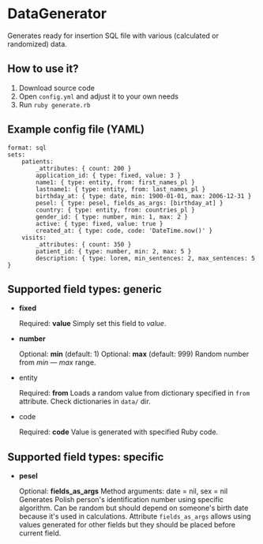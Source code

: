 DataGenerator
=============

Generates ready for insertion SQL file with various (calculated or randomized) data.

How to use it?
--------------

1. Download source code
2. Open `config.yml` and adjust it to your own needs
3. Run `ruby generate.rb`

Example config file (YAML)
--------------------------

	format: sql
	sets:
	    patients:
	        _attributes: { count: 200 }
	        application_id: { type: fixed, value: 3 }
	        name1: { type: entity, from: first_names_pl }
	        lastname1: { type: entity, from: last_names_pl }
	        birthday_at: { type: date, min: 1900-01-01, max: 2006-12-31 }
	        pesel: { type: pesel, fields_as_args: [birthday_at] }
	        country: { type: entity, from: countries_pl }
	        gender_id: { type: number, min: 1, max: 2 }
	        active: { type: fixed, value: true }
	        created_at: { type: code, code: 'DateTime.now()' }
	    visits:
	        _attributes: { count: 350 }
	        patient_id: { type: number, min: 2, max: 5 }
	        description: { type: lorem, min_sentences: 2, max_sentences: 5 }

Supported field types: generic
------------------------------

*	**fixed**

	Required: **value**
	Simply set this field to *value*.

*	**number**

	Optional: **min** (default: 1)
	Optional: **max** (default: 999)
	Random number from *min* — *max* range.

*	entity

	Required: **from**
	Loads a random value from dictionary specified in `from` attribute. Check dictionaries
	in `data/` dir.

*	code

	Required: **code**
	Value is generated with specified Ruby code.

Supported field types: specific
-------------------------------

*	**pesel**

	Optional: **fields_as_args**
	Method arguments: date = nil, sex = nil
	Generates Polish person's identification number using specific algorithm. Can be random
	but should depend on someone's birth date because it's used in calculations. Attribute
	`fields_as_args` allows using values generated for other fields but they should be placed
	before current field.
